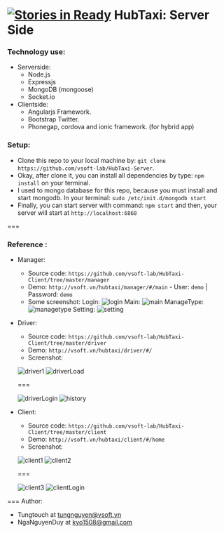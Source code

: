 [![Stories in Ready](https://badge.waffle.io/vsoft-lab/HubTaxi-Server.png?label=ready&title=Ready)](https://waffle.io/vsoft-lab/HubTaxi-Server)
HubTaxi: Server Side
===

### Technology use:
- Serverside:
  - Node.js 
  - Expressjs
  - MongoDB (mongoose)
  - Socket.io
- Clientside:
  - Angularjs Framework.
  - Bootstrap Twitter.
  - Phonegap, cordova and ionic framework. (for hybrid app)

### Setup:
- Clone this repo to your local machine by: `git clone https://github.com/vsoft-lab/HubTaxi-Server`.
- Okay, after clone it, you can install all dependencies by type: `npm install` on your terminal.
- I used to mongo database for this repo, because you must install and start mongodb. In your terminal: `sudo /etc/init.d/mongodb start`
- Finally, you can start server with command: `npm start` and then, your server will start at `http://localhost:6868`

===
### Reference :
- Manager:
  - Source code: `https://github.com/vsoft-lab/HubTaxi-Client/tree/master/manager`
  - Demo: `http://vsoft.vn/hubtaxi/manager/#/main` - User: `demo` | Password: `demo`
  - Some screenshot:
  Login:
  ![login](https://github.com/vsoft-lab/HubTaxi-Server/blob/master/screenshot/login.png)
  Main:
  ![main](https://github.com/vsoft-lab/HubTaxi-Server/blob/master/screenshot/main.png)
  ManageType:
  ![managetype](https://github.com/vsoft-lab/HubTaxi-Server/blob/master/screenshot/managerCartype.png)
  Setting:
  ![setting](https://github.com/vsoft-lab/HubTaxi-Server/blob/master/screenshot/setting.png)

- Driver: 
  - Source code: `https://github.com/vsoft-lab/HubTaxi-Client/tree/master/driver`
  - Demo: `http://vsoft.vn/hubtaxi/driver/#/`
  - Screenshot:

  ![driver1](https://github.com/vsoft-lab/HubTaxi-Server/blob/master/screenshot/driver1.png)
  ![driverLoad](https://github.com/vsoft-lab/HubTaxi-Server/blob/master/screenshot/driverLoad.png)
  
  ===
  
  ![driverLogin](https://github.com/vsoft-lab/HubTaxi-Server/blob/master/screenshot/driverLogin.png)
  ![history](https://github.com/vsoft-lab/HubTaxi-Server/blob/master/screenshot/histories.png)
  
- Client: 
  - Source code: `https://github.com/vsoft-lab/HubTaxi-Client/tree/master/client`
  - Demo: `http://vsoft.vn/hubtaxi/client/#/home`
  - Screenshot:

  ![client1](https://github.com/vsoft-lab/HubTaxi-Server/blob/master/screenshot/client1.png)
  ![client2](https://github.com/vsoft-lab/HubTaxi-Server/blob/master/screenshot/showTaxi.png)
  
  ===
  
  ![client3](https://github.com/vsoft-lab/HubTaxi-Server/blob/master/screenshot/client3.png)
  ![clientLogin](https://github.com/vsoft-lab/HubTaxi-Server/blob/master/screenshot/clientLogin.png)

=== 
Author: 
- Tungtouch at tungnguyen@vsoft.vn
- NgaNguyenDuy at kyo1508@gmail.com
